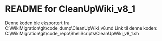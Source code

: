 # README for CleanUpWiki_v8_1
Denne koden ble eksportert fra C:\WikiMigration\git\code_dump\CleanUpWiki_v8.md
Link til denne koden: C:\WikiMigration\git\code_repo\ShellScripts\CleanUpWiki_v8_1.sh
